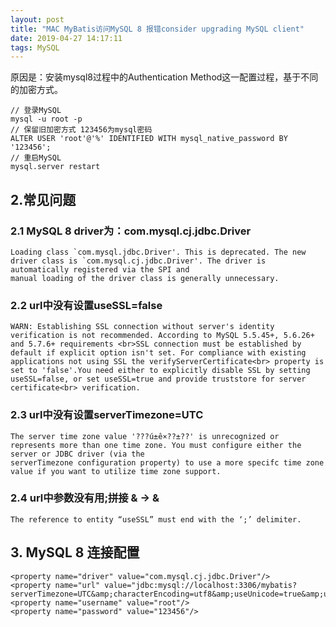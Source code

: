 ```yaml
---
layout: post
title: "MAC MyBatis访问MySQL 8 报错consider upgrading MySQL client"
date: 2019-04-27 14:17:11
tags: MySQL
---
```


原因是：安装mysql8过程中的Authentication Method这一配置过程，基于不同的加密方式。
```
// 登录MySQL
mysql -u root -p
// 保留旧加密方式 123456为mysql密码
ALTER USER 'root'@'%' IDENTIFIED WITH mysql_native_password BY '123456';
// 重启MySQL
mysql.server restart
```

## 2.常见问题
### 2.1 MySQL 8 driver为：com.mysql.cj.jdbc.Driver
```
Loading class `com.mysql.jdbc.Driver'. This is deprecated. The new driver class is `com.mysql.cj.jdbc.Driver'. The driver is automatically registered via the SPI and
manual loading of the driver class is generally unnecessary.
```

### 2.2 url中没有设置useSSL=false
```
WARN: Establishing SSL connection without server's identity verification is not recommended. According to MySQL 5.5.45+, 5.6.26+ and 5.7.6+ requirements <br>SSL connection must be established by default if explicit option isn't set. For compliance with existing applications not using SSL the verifyServerCertificate<br> property is set to 'false'.You need either to explicitly disable SSL by setting useSSL=false, or set useSSL=true and provide truststore for server certificate<br> verification.
```

### 2.3 url中没有设置serverTimezone=UTC
```
The server time zone value '???ú±ê×??±??' is unrecognized or represents more than one time zone. You must configure either the server or JDBC driver (via the 
serverTimezone configuration property) to use a more specifc time zone value if you want to utilize time zone support.
```

### 2.4 url中参数没有用;拼接  & -> &amp;
```
The reference to entity “useSSL” must end with the ‘;’ delimiter.
```

## 3. MySQL 8 连接配置
```
<property name="driver" value="com.mysql.cj.jdbc.Driver"/> 
<property name="url" value="jdbc:mysql://localhost:3306/mybatis?serverTimezone=UTC&amp;characterEncoding=utf8&amp;useUnicode=true&amp;useSSL=false"/>
<property name="username" value="root"/>
<property name="password" value="123456"/>
```


